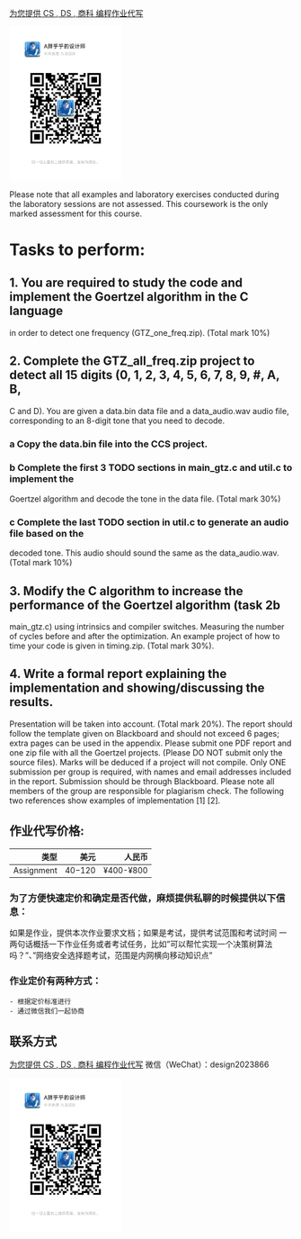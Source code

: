 
[为您提供 CS , DS , 商科 编程作业代写](http://dzuoye.work "编程代写")

<img src="design2023866.jpg"  width="200" />

Please note that all examples and laboratory exercises conducted during the laboratory sessions are 
not assessed. This coursework is the only marked assessment for this course. 
# Tasks to perform: 
## 1. You are required to study the code and implement the Goertzel algorithm in the C language 
in order to detect one frequency (GTZ_one_freq.zip). (Total mark 10%)
## 2. Complete the GTZ_all_freq.zip project to detect all 15 digits (0, 1, 2, 3, 4, 5, 6, 7, 8, 9, #, A, B, 
C and D). You are given a data.bin data file and a data_audio.wav audio file, corresponding 
to an 8-digit tone that you need to decode.
### a Copy the data.bin file into the CCS project. 
### b Complete the first 3 TODO sections in main_gtz.c and util.c to implement the 
Goertzel algorithm and decode the tone in the data file. (Total mark 30%)
### c Complete the last TODO section in util.c to generate an audio file based on the 
decoded tone. This audio should sound the same as the data_audio.wav. (Total mark 
10%)
## 3. Modify the C algorithm to increase the performance of the Goertzel algorithm (task 2b
main_gtz.c) using intrinsics and compiler switches. Measuring the number of cycles before 
and after the optimization. An example project of how to time your code is given in timing.zip. 
(Total mark 30%). 
## 4. Write a formal report explaining the implementation and showing/discussing the results. 
Presentation will be taken into account. (Total mark 20%). 
The report should follow the template given on Blackboard and should not exceed 6 pages; extra 
pages can be used in the appendix. 
Please submit one PDF report and one zip file with all the Goertzel projects. (Please DO NOT submit 
only the source files). Marks will be deduced if a project will not compile. Only ONE submission per 
group is required, with names and email addresses included in the report. Submission should be 
through Blackboard. Please note all members of the group are responsible for plagiarism check. 
The following two references show examples of implementation [1] [2].

## 作业代写价格:
|类型|美元|人民币|
|-----:|-----:|-----:|
|Assignment|$40-$120|¥400-¥800|

### 为了方便快速定价和确定是否代做，麻烦提供私聊的时候提供以下信息：
如果是作业，提供本次作业要求文档；如果是考试，提供考试范围和考试时间
一两句话概括一下作业任务或者考试任务，比如”可以帮忙实现一个决策树算法吗？”、”网络安全选择题考试，范围是内网横向移动知识点”
### 作业定价有两种方式：
    - 根据定价标准进行
    - 通过微信我们一起协商
## 联系方式
[为您提供 CS , DS , 商科 编程作业代写](http://dzuoye.work "编程代写")
微信（WeChat）：design2023866

<img src="design2023866.jpg"  width="200" />
